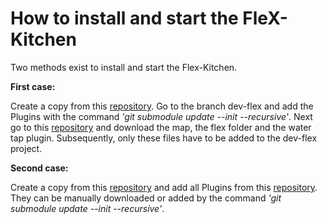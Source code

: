 ﻿# How to install and start the FleX-Kitchen

Two methods exist to install and start the Flex-Kitchen.

**First case:**

Create a copy from this [repository](https://github.com/robcog-iai/RobCoG). Go to the branch dev-flex and add the Plugins with the command *'git submodule update --init --recursive'*. Next go to this [repository](https://github.com/robcog-iai/UR17/tree/ur17-p6) and download the map, the flex folder and the water tap plugin. Subsequently, only these files have to be added to the dev-flex project. 

**Second case:**

Create a copy from this [repository](https://github.com/robcog-iai/UR17/tree/ur17-p6) and add all Plugins from this [repository](https://github.com/robcog-iai/RobCoG/tree/dev-flex). 
They can be manually downloaded or added by the command *'git submodule update --init --recursive'*. 

